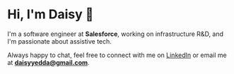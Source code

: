 # Hi, I'm Daisy 👋

I'm a software engineer at **Salesforce**, working on infrastructure R&D, and I'm passionate about assistive tech.

Always happy to chat, feel free to connect with me on [LinkedIn](https://www.linkedin.com/in/daisy-chun-ye/) or email me at **daisyyedda@gmail.com**.
